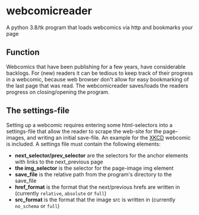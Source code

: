 # webcomicreader
A python 3.8/tk program that loads webcomics via http and bookmarks your page

## Function
Webcomics that have been publishing for a few years, have considerable backlogs. For (new) readers it can be tedious to keep track of their progress in a webcomic, because web browser don't allow for easy bookmarking of the last page that was read. The webcomicreader saves/loads the readers progress on closing/opening the program.

## The settings-file
Setting up a webcomic requires entering some html-selectors into a settings-file that allow the reader to scrape the web-site for the page-images, and writing an initial save-file. An example for the [XKCD](xkcd.com) webcomic is included. A settings file must contain the following elements:
* **next_selector/prev_selector** are the selectors for the anchor elements with links to the next_previous page
* **the img_selector** is the selector for the page-image img element
* **save_file** is the relative path from the program's directory to the save_file
* **href_format** is the format that the next/previous hrefs are written in (currently `relative`, `absolute` or `full`)
* **src_format** is the format that the image src is written in (currently `no_schema` or `full`)
